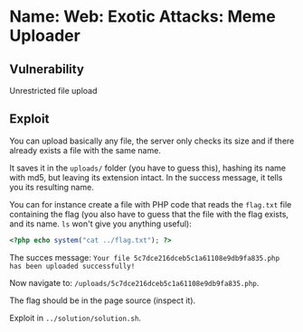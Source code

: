 # Name: Web: Exotic Attacks: Meme Uploader

## Vulnerability

Unrestricted file upload

## Exploit

You can upload basically any file, the server only checks its size and if there already exists a file with the same name.

It saves it in the `uploads/` folder (you have to guess this), hashing its name with md5, but leaving its extension intact.
In the success message, it tells you its resulting name.

You can for instance create a file with PHP code that reads the `flag.txt` file containing the flag (you also have to guess that the file with the flag exists, and its name. `ls` won't give you anything useful):

```php
<?php echo system("cat ../flag.txt"); ?>
```

The succes message: `Your file 5c7dce216dceb5c1a61108e9db9fa835.php has been uploaded successfully!`

Now navigate to: `/uploads/5c7dce216dceb5c1a61108e9db9fa835.php`.

The flag should be in the page source (inspect it).

Exploit in `../solution/solution.sh`.
